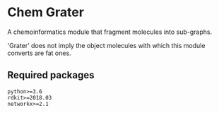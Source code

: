 Chem Grater
===

A chemoinformatics module that fragment molecules into sub-graphs.

'Grater' does not imply the object molecules with which this module converts are fat ones.


## Required packages

```
python>=3.6
rdkit>=2018.03
networkx>=2.1
```
